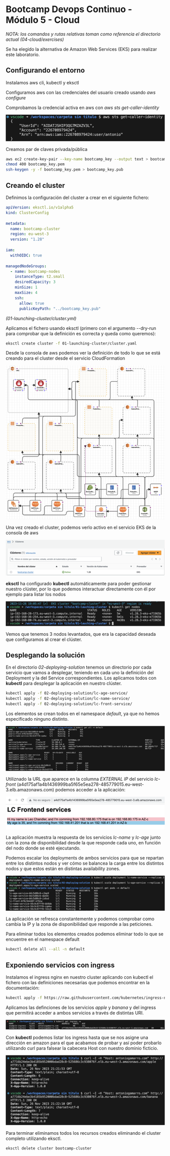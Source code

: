 # Bootcamp Devops Continuo - Módulo 5 - Cloud

*NOTA: los comandos y rutas relativas toman como referencia el directorio actual (04-cloud/exercises)*

Se ha elegido la alternativa de Amazon Web Services (EKS) para realizar este laboratorio.

## Configurando el entorno

Instalamos aws cli, kubectl y eksctl

Configuramos aws con las credenciales del usuario creado usando *aws configure*

Comprobamos la credencial activa en aws con *aws sts get-caller-identity*

![Comprobación de credencial activa en aws](solutions-images/eks-1.png)

Creamos par de claves privada/pública
```bash
aws ec2 create-key-pair --key-name bootcamp_key --output text > bootcamp_key.pem
chmod 400 bootcamp_key.pem
ssh-keygen -y -f bootcamp_key.pem > bootcamp_key.pub
```

## Creando el cluster

Definimos la configuración del cluster a crear en el siguiente fichero:

```yaml
apiVersion: eksctl.io/v1alpha5
kind: ClusterConfig

metadata:
  name: bootcamp-cluster
  region: eu-west-3
  version: "1.28"

iam:
  withOIDC: true

managedNodeGroups:
  - name: bootcamp-nodes
    instanceType: t2.small
    desiredCapacity: 3
    minSize: 1
    maxSize: 4
    ssh:
      allow: true
      publicKeyPath: "../bootcamp_key.pub"
```
*(01-launching-cluster/cluster.yml)*

Aplicamos el fichero usando eksctl (primero con el argumento --dry-run para comprobar que la definición es correcta y queda como queremos):

```bash
eksctl create cluster -f 01-launching-cluster/cluster.yaml
```

Desde la consola de aws podemos ver la definición de todo lo que se está creando para el cluster desde el servicio CloudFormation

![Estructura del cluster en CloudFormation](solutions-images/eks-2.png)

Una vez creado el cluster, podemos verlo activo en el servicio EKS de la consola de aws

![Cluster en servicio EKS de la consola de AWS](solutions-images/eks-3.png)

**eksctl** ha configurado **kubectl** automáticamente para poder gestionar nuestro clúster, por lo que podemos interactuar directamente con él por ejemplo para listar los nodos

![Nodos del cluster con kubectl](solutions-images/eks-4.png)

Vemos que tenemos 3 nodos levantados, que era la capacidad deseada que configuramos al crear el clúster.

## Desplegando la solución

En el directorio *02-deploying-solution* tenemos un directorio por cada servicio que vamos a desplegar, teniendo en cada uno la definición del Deployment y la del Service correspondientes. Los aplicamos todos con **kubectl** para desplegar la aplicación en nuestro clúster.

```bash
kubectl apply -f 02-deploying-solution/lc-age-service/
kubectl apply -f 02-deploying-solution/lc-name-service/
kubectl apply -f 02-deploying-solution/lc-front-service/
```

Los elementos se crean todos en el namespace *default*, ya que no hemos especificado ninguno distinto.

![Listado de elementos creados en el namespace](solutions-images/eks-5.png)

Utiliznado la URL que aparece en la columna *EXTERNAL IP* del servicio *lc-front* (a4d175af1a4b1436999ba5f65e5ea278-485779015.eu-west-3.elb.amazonaws.com) podemos acceder a la aplicación:

![Servicio lc-front accesible desde el navegador](solutions-images/eks-6.png)

La aplicación muestra la respuesta de los servicios *lc-name* y *lc-age* junto con la zona de disponibilidad desde la que responde cada uno, en función del nodo donde se esté ejecutando.

Podemos escalar los deployments de ambos servicios para que se repartan entre los distintos nodos y ver cómo se balancea la carga entre los distintos nodos y que estos están en distintas availability zones.

![Escalado de servicios lc-name y lc-age](solutions-images/eks-7.png)

La aplicación se refresca constantemente y podemos comprobar como cambia la IP y la zona de disponibilidad que responde a las peticiones.

Para eliminar todos los elementos creados podemos eliminar todo lo que se encuentre en el namespace default

```bash
kubectl delete all --all -n default
```

## Exponiendo servicios con ingress

Instalamos el ingress nginx en nuestro cluster aplicando con kubectl el fichero con las definiciones necesarias que podemos encontrar en la documentación:

```bash
kubectl apply -f https://raw.githubusercontent.com/kubernetes/ingress-nginx/controller-v1.8.2/deploy/static/provider/aws/deploy.yaml
```

Aplicamos las definciones de los servicios *apple* y *banana* y del ingress que permitirá acceder a ambos servicios a través de distintas URI.

![Nginx ingress](solutions-images/eks-8.png)

Con **kubectl** podemos listar los ingress hasta que se nos asigne una dirección en amazon para el que acabamos de probar y así poder probarlo utilizando curl para falsear la cabecera Host con nuestro dominio ficticio.

![Probando nginx ingress](solutions-images/eks-9.png)

Para terminar eliminamos todos los recursos creados eliminando el cluster completo utilizando eksctl.

```bash
eksctl delete cluster bootcamp-cluster
```
